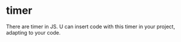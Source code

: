 # timer
There are timer in JS. U can insert  code with this timer in your project, adapting to your code.

